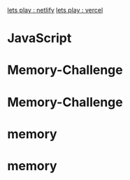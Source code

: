 [lets play : netlify](https://memory-game-letsplay.netlify.app/)
[lets play : vercel](https://memorygame-orpin.vercel.app/)

# JavaScript
# Memory-Challenge
# Memory-Challenge
# memory
# memory
